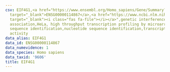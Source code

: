 ```yaml
---
csv: EIF4G1,<a href="https://www.ensembl.org/Homo_sapiens/Gene/Summary?db=core;g=ENSG00000114867"
  target="_blank">ENSG00000114867</a>,<a href="https://www.ncbi.nlm.nih.gov/pubmed/17216044"
  target="_blank"><i class="fas fa-file"></i></a>",genetic interference,functional
  association,HeLa, high throughput transcription profiling by microarray,nucleotide
  sequence identification,nucleotide sequence identification,transcriptional regulation,down-regulates
  activity
data_alias: EIF4G1
data_id: ENSG00000114867
data_numevidence: 1
data_species: Homo sapiens
data_taxid: '9606'
title: EIF4G1
---
```

